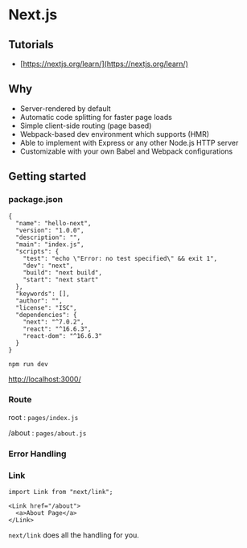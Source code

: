 # Next.js 

## Tutorials 
- [https://nextjs.org/learn/](https://nextjs.org/learn/)

## Why 
- Server-rendered by default
- Automatic code splitting for faster page loads
- Simple client-side routing (page based)
- Webpack-based dev environment which supports (HMR)
- Able to implement with Express or any other Node.js HTTP server
- Customizable with your own Babel and Webpack configurations

## Getting started
### package.json 
```
{
  "name": "hello-next",
  "version": "1.0.0",
  "description": "",
  "main": "index.js",
  "scripts": {
    "test": "echo \"Error: no test specified\" && exit 1",
    "dev": "next",
    "build": "next build",
    "start": "next start"
  },
  "keywords": [],
  "author": "",
  "license": "ISC",
  "dependencies": {
    "next": "^7.0.2",
    "react": "^16.6.3",
    "react-dom": "^16.6.3"
  }
}
```

```
npm run dev
```

[http://localhost:3000/](http://localhost:3000/)

### Route
root : `pages/index.js` 

/about : `pages/about.js` 

### Error Handling 

### Link 
```
import Link from "next/link";

<Link href="/about">
  <a>About Page</a>
</Link>
```
`next/link` does all the  handling for you.
